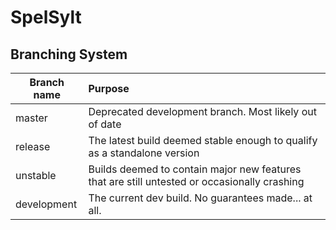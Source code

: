 # SpelSylt

## Branching System

|Branch name     | Purpose|
|----------------|:-----------------------------------------------------------------------------------------------|
|master      | Deprecated development branch. Most likely out of date |
|release     | The latest build deemed stable enough to qualify as a standalone version|
|unstable   | Builds deemed to contain major new features that are still untested or occasionally crashing|
|development | The current dev build. No guarantees made... at all.|
